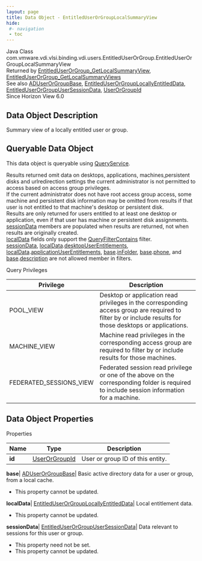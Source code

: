 ```yaml
---
layout: page
title: Data Object - EntitledUserOrGroupLocalSummaryView
hide:
 #- navigation
 - toc
---
```






Java Class
    com.vmware.vdi.vlsi.binding.vdi.users.EntitledUserOrGroup.EntitledUserOrGroupLocalSummaryView  
Returned by
     [EntitledUserOrGroup_GetLocalSummaryView](vdi.users.EntitledUserOrGroup.md#getLocalSummaryView), [EntitledUserOrGroup_GetLocalSummaryViews](vdi.users.EntitledUserOrGroup.md#getLocalSummaryViews)  
See also
     [ADUserOrGroupBase](vdi.users.ADUserOrGroup.ADUserOrGroupBase.md), [EntitledUserOrGroupLocallyEntitledData](vdi.users.EntitledUserOrGroup.LocallyEntitledData.md), [EntitledUserOrGroupUserSessionData](vdi.users.EntitledUserOrGroup.UserSessionData.md), [UserOrGroupId](vdi.entity.UserOrGroupId.md)  
Since 
    Horizon View 6.0

## Data Object Description 

Summary view of a locally entitled user or group. 

##  Queryable Data Object 

This data object is queryable using [QueryService](vdi.query.QueryService.md "QueryService"). 

Results returned omit data on desktops, applications, machines,persistent disks and urlredirection settings the current administrator is not permitted to access based on access group privileges.  
If the current administrator does not have root access group access, some machine and persistent disk information may be omitted from results if that user is not entitled to that machine's desktop or persistent disk.  
Results are only returned for users entitled to at least one desktop or application, even if that user has machine or persistent disk assignments.  
[sessionData](vdi.users.EntitledUserOrGroup.EntitledUserOrGroupLocalSummaryView.md#sessionData) members are populated when results are returned, not when results are originally created.  
[localData](vdi.users.EntitledUserOrGroup.EntitledUserOrGroupLocalSummaryView.md#localData) fields only support the [QueryFilterContains](vdi.query.QueryFilter.Contains.md) filter.  
[sessionData](vdi.users.EntitledUserOrGroup.EntitledUserOrGroupLocalSummaryView.md#sessionData), [localData](vdi.users.EntitledUserOrGroup.EntitledUserOrGroupLocalSummaryView.md#localData).[desktopUserEntitlements](vdi.users.EntitledUserOrGroup.LocallyEntitledData.md#desktopUserEntitlements), [localData](vdi.users.EntitledUserOrGroup.EntitledUserOrGroupLocalSummaryView.md#localData).[applicationUserEntitlements](vdi.users.EntitledUserOrGroup.LocallyEntitledData.md#applicationUserEntitlements), [base](vdi.users.EntitledUserOrGroup.EntitledUserOrGroupLocalSummaryView.md#base).[inFolder](vdi.users.ADUserOrGroup.ADUserOrGroupBase.md#inFolder), [base](vdi.users.EntitledUserOrGroup.EntitledUserOrGroupLocalSummaryView.md#base).[phone](vdi.users.ADUserOrGroup.ADUserOrGroupBase.md#phone), and [base](vdi.users.EntitledUserOrGroup.EntitledUserOrGroupLocalSummaryView.md#base).[description](vdi.users.ADUserOrGroup.ADUserOrGroupBase.md#description) are not allowed member in filters. 

Query Privileges 

Privilege |  Description   
---|---  
POOL_VIEW|  Desktop or application read privileges in the corresponding access group are required to filter by or include results for those desktops or applications.   
MACHINE_VIEW|  Machine read privileges in the corresponding access group are required to filter by or include results for those machines.   
FEDERATED_SESSIONS_VIEW|  Federated session read privilege or one of the above on the corresponding folder is required to include session information for a machine.   
  


## Data Object Properties

Properties

Name |  Type |  Description   
---|---|---  
**id**| [UserOrGroupId](vdi.entity.UserOrGroupId.md)|  User or group ID of this entity.   
  
**base**| [ADUserOrGroupBase](vdi.users.ADUserOrGroup.ADUserOrGroupBase.md)|  Basic active directory data for a user or group, from a local cache.   


 * This property cannot be updated.

  
**localData**| [EntitledUserOrGroupLocallyEntitledData](vdi.users.EntitledUserOrGroup.LocallyEntitledData.md)|  Local entitlement data.   


 * This property cannot be updated.

  
**sessionData**| [EntitledUserOrGroupUserSessionData](vdi.users.EntitledUserOrGroup.UserSessionData.md)|  Data relevant to sessions for this user or group.   


 * This property need not be set.
 * This property cannot be updated.

  
  
  
   
  
  


